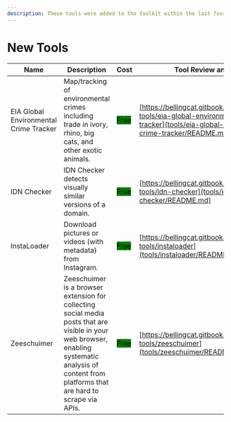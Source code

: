 ```yaml
---
description: These tools were added to the toolkit within the last four weeks.
---
```

# New Tools


| Name | Description | Cost | Tool Review and Guide |
| --- | --- | --- | --- |
| EIA Global Environmental Crime Tracker | Map/tracking of environmental crimes including trade in ivory, rhino, big cats, and other exotic animals. | <mark style="background-color:green;">Free</mark> | [https://bellingcat.gitbook.io/toolkit/more/all-tools/eia-global-environmental-crime-tracker](tools/eia-global-environmental-crime-tracker/README.md) |
| IDN Checker | IDN Checker detects visually similar versions of a domain. | <mark style="background-color:green;">Free</mark> | [https://bellingcat.gitbook.io/toolkit/more/all-tools/idn-checker](tools/idn-checker/README.md) |
| InstaLoader | Download pictures or videos (with metadata) from Instagram. | <mark style="background-color:green;">Free</mark> | [https://bellingcat.gitbook.io/toolkit/more/all-tools/instaloader](tools/instaloader/README.md) |
| Zeeschuimer | Zeeschuimer is a browser extension for collecting social media posts that are visible in your web browser, enabling systematic analysis of content from platforms that are hard to scrape via APIs. | <mark style="background-color:green;">Free</mark> | [https://bellingcat.gitbook.io/toolkit/more/all-tools/zeeschuimer](tools/zeeschuimer/README.md) |
